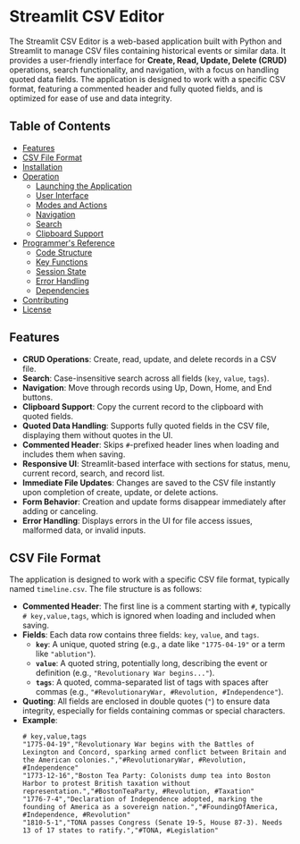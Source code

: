 # Streamlit CSV Editor

The Streamlit CSV Editor is a web-based application built with Python and Streamlit to manage CSV files containing historical events or similar data. It provides a user-friendly interface for **Create, Read, Update, Delete (CRUD)** operations, search functionality, and navigation, with a focus on handling quoted data fields. The application is designed to work with a specific CSV format, featuring a commented header and fully quoted fields, and is optimized for ease of use and data integrity.

## Table of Contents
- [Features](#features)
- [CSV File Format](#csv-file-format)
- [Installation](#installation)
- [Operation](#operation)
  - [Launching the Application](#launching-the-application)
  - [User Interface](#user-interface)
  - [Modes and Actions](#modes-and-actions)
  - [Navigation](#navigation)
  - [Search](#search)
  - [Clipboard Support](#clipboard-support)
- [Programmer's Reference](#programmers-reference)
  - [Code Structure](#code-structure)
  - [Key Functions](#key-functions)
  - [Session State](#session-state)
  - [Error Handling](#error-handling)
  - [Dependencies](#dependencies)
- [Contributing](#contributing)
- [License](#license)

## Features
- **CRUD Operations**: Create, read, update, and delete records in a CSV file.
- **Search**: Case-insensitive search across all fields (`key`, `value`, `tags`).
- **Navigation**: Move through records using Up, Down, Home, and End buttons.
- **Clipboard Support**: Copy the current record to the clipboard with quoted fields.
- **Quoted Data Handling**: Supports fully quoted fields in the CSV file, displaying them without quotes in the UI.
- **Commented Header**: Skips `#`-prefixed header lines when loading and includes them when saving.
- **Responsive UI**: Streamlit-based interface with sections for status, menu, current record, search, and record list.
- **Immediate File Updates**: Changes are saved to the CSV file instantly upon completion of create, update, or delete actions.
- **Form Behavior**: Creation and update forms disappear immediately after adding or canceling.
- **Error Handling**: Displays errors in the UI for file access issues, malformed data, or invalid inputs.

## CSV File Format
The application is designed to work with a specific CSV file format, typically named `timeline.csv`. The file structure is as follows:

- **Commented Header**: The first line is a comment starting with `#`, typically `# key,value,tags`, which is ignored when loading and included when saving.
- **Fields**: Each data row contains three fields: `key`, `value`, and `tags`.
  - **`key`**: A unique, quoted string (e.g., a date like `"1775-04-19"` or a term like `"ablution"`).
  - **`value`**: A quoted string, potentially long, describing the event or definition (e.g., `"Revolutionary War begins..."`).
  - **`tags`**: A quoted, comma-separated list of tags with spaces after commas (e.g., `"#RevolutionaryWar, #Revolution, #Independence"`).
- **Quoting**: All fields are enclosed in double quotes (`"`) to ensure data integrity, especially for fields containing commas or special characters.
- **Example**:
  ```csv
  # key,value,tags
  "1775-04-19","Revolutionary War begins with the Battles of Lexington and Concord, sparking armed conflict between Britain and the American colonies.","#RevolutionaryWar, #Revolution, #Independence"
  "1773-12-16","Boston Tea Party: Colonists dump tea into Boston Harbor to protest British taxation without representation.","#BostonTeaParty, #Revolution, #Taxation"
  "1776-7-4","Declaration of Independence adopted, marking the founding of America as a sovereign nation.","#FoundingOfAmerica, #Independence, #Revolution"
  "1810-5-1","TONA passes Congress (Senate 19-5, House 87-3). Needs 13 of 17 states to ratify.","#TONA, #Legislation"

